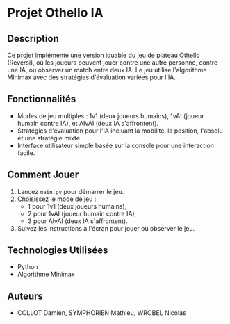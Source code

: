 # Projet Othello IA

## Description
Ce projet implémente une version jouable du jeu de plateau Othello (Reversi), où les joueurs peuvent jouer contre une autre personne, contre une IA, ou observer un match entre deux IA. Le jeu utilise l'algorithme Minimax avec des stratégies d'évaluation variées pour l'IA.

## Fonctionnalités
- Modes de jeu multiples : 1v1 (deux joueurs humains), 1vAI (joueur humain contre IA), et AIvAI (deux IA s'affrontent).
- Stratégies d'évaluation pour l'IA incluant la mobilité, la position, l'absolu et une stratégie mixte.
- Interface utilisateur simple basée sur la console pour une interaction facile.

## Comment Jouer
1. Lancez `main.py` pour démarrer le jeu.
2. Choisissez le mode de jeu : 
   - 1 pour 1v1 (deux joueurs humains),
   - 2 pour 1vAI (joueur humain contre IA),
   - 3 pour AIvAI (deux IA s'affrontent).
3. Suivez les instructions à l'écran pour jouer ou observer le jeu.

## Technologies Utilisées
- Python
- Algorithme Minimax

## Auteurs
- COLLOT Damien, SYMPHORIEN Mathieu, WROBEL Nicolas